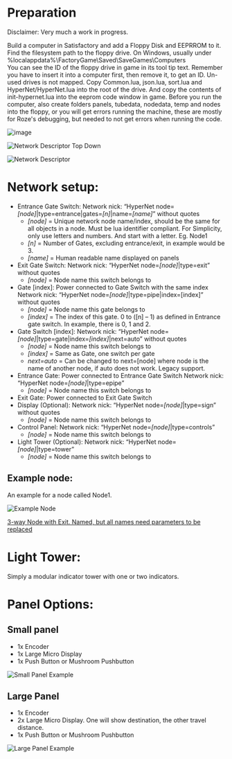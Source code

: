 ﻿# Preparation
Disclaimer: Very much a work in progress.

Build a computer in Satisfactory and add a Floppy Disk and EEPRROM to it.
Find the filesystem path to the floppy drive.
On Windows, usually under %localappdata%\FactoryGame\Saved\SaveGames\Computers\
You can see the ID of the floppy drive in game in its tool tip text. Remember you have to insert it into a computer first, then remove it, to get an ID. Un-used drives is not mapped.
Copy Common.lua, json.lua, sort.lua and HyperNet/HyperNet.lua into the root of the drive. And copy the contents of init-hypernet.lua into the eeprom code window in game. Before you run the computer, also create folders panels,  tubedata, nodedata, temp and nodes into the floppy, or you will get errors running the machine, these are mostly for Roze's debugging, but needed to not get errors when running the code.

![image](https://github.com/RozeDoyanawa/FicsitNetworksHyperNet/assets/1959837/5a7bb845-b2a2-46ec-a144-b1365d4d94c0)

![Network Descriptor Top Down](Documentation/Image-001.png)

![Network Descriptor](Documentation/Image-002.png)
# Network setup:
- Entrance Gate Switch:
  Network nick: “HyperNet node=*[node]*|type=entrance|gates=*[n]*|name=*[name]*” without quotes
  - *[node]* = Unique network node name/index, should be the same for all objects in a node. Must be lua identifier compliant. For Simplicity, only use letters and numbers. And start with a letter. Eg. Node1 
  - *[n]* = Number of Gates, excluding entrance/exit, in example would be 3. 
  - *[name]* = Human readable name displayed on panels
- Exit Gate Switch:
  Network nick: “HyperNet node=*[node]*|type=exit” without quotes
  - *[node]* = Node name this switch belongs to
- Gate [index]:
  Power connected to Gate Switch with the same index
  Network nick: “HyperNet node=*[node]*|type=pipe|index=[index]” without quotes
  - *[node]* = Node name this gate belongs to
  - *[index]* = The index of this gate. 0 to ([n] – 1) as defined in Entrance gate switch. In example, there is 0, 1 and 2.
- Gate Switch [index]:
  Network nick: “HyperNet node=*[node]*|type=gate|index=*[index]*|next=auto” without quotes
  - *[node]* = Node name this switch belongs to
  - *[index]* = Same as Gate, one switch per gate
  - *next=auto* = Can be changed to next=[node] where node is the name of another node, if auto does not work. Legacy support.
- Entrance Gate:
  Power connected to Entrance Gate Switch
  Network nick: “HyperNet node=*[node]*|type=epipe”
  - *[node]* = Node name this switch belongs to
- Exit Gate:
  Power connected to Exit Gate Switch
- Display (Optional):
  Network nick: “HyperNet node=*[node]*|type=sign” without quotes
  - *[node]* = Node name this switch belongs to
- Control Panel:
  Network nick: “HyperNet node=*[node]*|type=controls”
  - *[node]* = Node name this switch belongs to
- Light Tower (Optional):
  Network nick: “HyperNet node=*[node]*|type=tower”
  - *[node]* = Node name this switch belongs to


## Example node:
An example for a node called Node1.

![Example Node](Documentation/Image-003.png)

[3-way Node with Exit. Named, but all names need parameters to be replaced](https://satisfactory-calculator.com/en/blueprints/index/details/id/3861/name/HyperNet+Entrance+Node)

# Light Tower:
Simply a modular indicator tower with one or two indicators. 


#
# Panel Options:
## Small panel
- 1x Encoder
- 1x Large Micro Display
- 1x Push Button or Mushroom Pushbutton

![Small Panel Example](Documentation/Image-004.png)
## Large Panel
- 1x Encoder
- 2x Large Micro Display. One will show destination, the other travel distance.
- 1x Push Button or Mushroom Pushbutton

![Large Panel Example](Documentation/Image-005.png)

